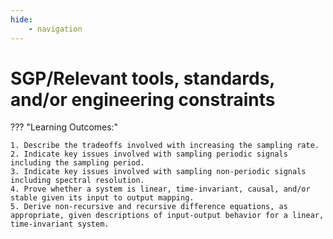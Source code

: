 ```yaml
---
hide:
    - navigation
---
```

# SGP/Relevant tools, standards, and/or engineering constraints

??? "Learning Outcomes:"

    1. Describe the tradeoffs involved with increasing the sampling rate.
    2. Indicate key issues involved with sampling periodic signals including the sampling period.
    3. Indicate key issues involved with sampling non-periodic signals including spectral resolution.
    4. Prove whether a system is linear, time-invariant, causal, and/or stable given its input to output mapping.
    5. Derive non-recursive and recursive difference equations, as appropriate, given descriptions of input-output behavior for a linear, time-invariant system.